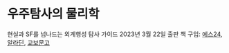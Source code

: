 # 우주탐사의 물리학
현실과 SF를 넘나드는 외계행성 탐사 가이드
2023년 3월 22일 출판
책 구입: [에스24](yes24.com), [알라딘](aladdin.co.kr), [교보문고](kyobobook.co.kr)
